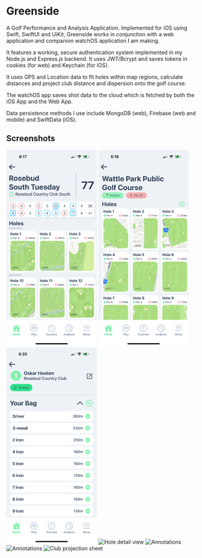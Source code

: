 # Greenside
A Golf Performance and Analysis Application.
Implemented for iOS using Swift, SwiftUI and UiKit, Greenside works in conjunction with a web application and companion watchOS application I am making.

It features a working, secure authentication system implemented in my Node.js and Express.js backend. It uses JWT/Bcrypt and saves tokens in cookies (for web) and Keychain (for iOS).

It uses GPS and Location data to fit holes within map regions, calculate distances and project club distance and dispersion onto the golf course.

The watchOS app saves shot data to the cloud which is fetched by both the iOS App and the Web App.

Data persistence methods I use include MongoDB (web), Firebase (web and mobile) and SwiftData (iOS).

## Screenshots
<p>
  <img src="/Screenshots/roundDetail.PNG" width=240 alt="Round detail view">
  <img src="/Screenshots/courseDetail.PNG" width=240 alt="Course detail view">
  <img src="/Screenshots/profile.PNG" width=240 alt="Profile view">
  <img src="/Screenshots/holeDetail.PNG" width=240 alt="Hole detail view">
  <img src="/Screenshots/rosebudAnnotations1.PNG" width=240 alt="Annotations">
  <img src="/Screenshots/rosebudAnnotations13.PNG" width=240 alt="Annotations">
  <img src="/Screenshots/projectClub.PNG" width=240 alt="Club projection sheet">
</p>

